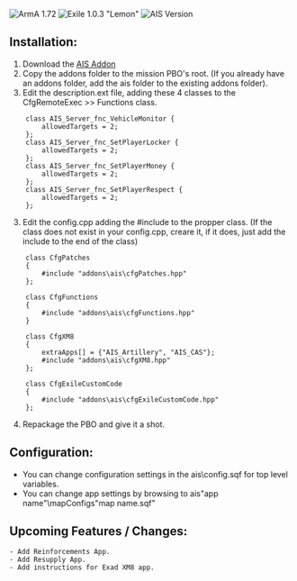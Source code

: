 ![ArmA 1.72](https://img.shields.io/badge/Arma-1.72-blue.svg) ![Exile 1.0.3 "Lemon"](https://img.shields.io/badge/Exile-1.0.3%20Lemon-C72651.svg) ![AIS Version](https://img.shields.io/badge/AIS%20Version-2017--07--13-blue.svg)


## Installation: 

1. Download the [AIS Addon](https://github.com/darrell-aevum/AISupport/archive/Virtual.zip)
2. Copy the addons folder to the mission PBO's root. 
   (If you already have an addons folder, add the ais folder to the existing addons folder).
2. Edit the description.ext file, adding these 4 classes to the CfgRemoteExec >> Functions class.
```
	class AIS_Server_fnc_VehicleMonitor {
		allowedTargets = 2;
	};
	class AIS_Server_fnc_SetPlayerLocker {
		allowedTargets = 2;
	};
	class AIS_Server_fnc_SetPlayerMoney {
		allowedTargets = 2;
	};
	class AIS_Server_fnc_SetPlayerRespect {
		allowedTargets = 2;
	};			
```
3. Edit the config.cpp adding the #include to the propper class. 
   (If the class does not exist in your config.cpp, creare it, if it does, just add the include to the end of the class)
```
	class CfgPatches
	{
		#include "addons\ais\cfgPatches.hpp"
	};
```
```
	class CfgFunctions
	{
		#include "addons\ais\cfgFunctions.hpp"
	}
```
```
	class CfgXM8
	{	
		extraApps[] = {"AIS_Artillery", "AIS_CAS"};
		#include "addons\ais\cfgXM8.hpp"
	};
```
```
	class CfgExileCustomCode 
	{
		#include "addons\ais\cfgExileCustomCode.hpp"	
	};
```
4. Repackage the PBO and give it a shot.

## Configuration: 
- You can change configuration settings in the ais\config.sqf for top level variables.
- You can change app settings by browsing to ais\"app name"\mapConfigs\"map name.sqf"

## Upcoming Features / Changes: 

	- Add Reinforcements App.
	- Add Resupply App.	
	- Add instructions for Exad XM8 app.